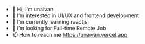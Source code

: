 - 👋 Hi, I’m unaivan
- 👀 I’m interested in UI/UX and frontend development
- 🌱 I’m currently learning reactjs
- 💞️ I’m looking for Full-time Remote Job
- 📫 How to reach me https://unaivan.vercel.app

<!---
unaivan22/unaivan22 is a ✨ special ✨ repository because its `README.md` (this file) appears on your GitHub profile.
You can click the Preview link to take a look at your changes.
--->

